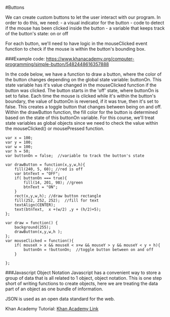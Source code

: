 #Buttons

We can create custom buttons to let the user interact with our program.  In order to do this, we need: 
    - a visual indicator for the button
    - code to detect if the mouse has been clicked inside the button
    - a variable that keeps track of the button's state: on or off 

For each button, we'll need to have logic in the mouseClicked event function to check if the mouse is within the button's bounding box.  


###Example code: 
https://www.khanacademy.org/computer-programming/simple-button/5482448616357888

In the code below, we have a function to draw a button, where the color of the button changes depending on the global state variable: buttonOn.  This state variable has it's value changed in the mouseClicked function if the button was clicked.  The button starts in the 'off' state, where buttonOn is set to false.  Each time the mouse is clicked while it's within the button's boundary, the value of buttonOn is reversed, if it was true, then it's set to false.  This creates a toggle button that changes between being on and off.  Within the drawButton function, the fill color for the button is determined based on the state of this buttonOn variable.  For this course, we'll treat state variables as global objects since we need to check the value within the mouseClicked() or mousePressed function.

```
var x = 100;
var y = 100;
var w = 100;
var h = 50;
var buttonOn = false;  //variable to track the button's state

var drawButton = function(x,y,w,h){
    fill(240, 5, 60); //red is off
    var btnText = "OFF";
    if( buttonOn === true){
        fill(14, 201, 98); //green
        btnText = "ON";
    }
    rect(x,y,w,h); //draw button rectangle
    fill(252, 252, 252);  //fill for text
    textAlign(CENTER);
    text(btnText,  x +(w/2) ,y + (h/2)+5);
};

var draw = function() {
    background(255);
    drawButton(x,y,w,h );
};
var mouseClicked = function(){
    if( mouseX > x && mouseX < x+w && mouseY > y && mouseY < y + h){
        buttonOn = !buttonOn;  //toggle button between on and off
    }
    
};

```


###Javascript Object Notation
Javascript has a convenient way to store a group of data that is all related to 1 object, object notation. 
This is one step short of writing functions to create objects, here we are treating the data part of an object as one bundle of information.  

JSON is used as an open data standard for the web.  [](https://en.wikipedia.org/wiki/JSON)

Khan Academy Tutorial: [Khan Academy Link](https://www.khanacademy.org/computing/computer-programming/programming-games-visualizations/programming-buttons/a/a-button-function)



